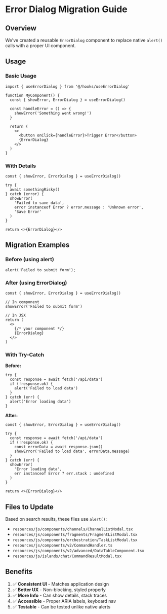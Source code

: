 # Error Dialog Migration Guide

## Overview

We've created a reusable `ErrorDialog` component to replace native `alert()` calls with a proper UI component.

## Usage

### Basic Usage

```tsx
import { useErrorDialog } from '@/hooks/useErrorDialog'

function MyComponent() {
  const { showError, ErrorDialog } = useErrorDialog()

  const handleError = () => {
    showError('Something went wrong!')
  }

  return (
    <>
      <button onClick={handleError}>Trigger Error</button>
      {ErrorDialog}
    </>
  )
}
```

### With Details

```tsx
const { showError, ErrorDialog } = useErrorDialog()

try {
  await somethingRisky()
} catch (error) {
  showError(
    'Failed to save data',
    error instanceof Error ? error.message : 'Unknown error',
    'Save Error'
  )
}

return <>{ErrorDialog}</>
```

## Migration Examples

### Before (using alert)
```tsx
alert('Failed to submit form');
```

### After (using ErrorDialog)
```tsx
const { showError, ErrorDialog } = useErrorDialog()

// In component
showError('Failed to submit form')

// In JSX
return (
  <>
    {/* your component */}
    {ErrorDialog}
  </>
)
```

### With Try-Catch

**Before:**
```tsx
try {
  const response = await fetch('/api/data')
  if (!response.ok) {
    alert('Failed to load data')
  }
} catch (err) {
  alert('Error loading data')
}
```

**After:**
```tsx
const { showError, ErrorDialog } = useErrorDialog()

try {
  const response = await fetch('/api/data')
  if (!response.ok) {
    const errorData = await response.json()
    showError('Failed to load data', errorData.message)
  }
} catch (err) {
  showError(
    'Error loading data',
    err instanceof Error ? err.stack : undefined
  )
}

return <>{ErrorDialog}</>
```

## Files to Update

Based on search results, these files use `alert()`:

- `resources/js/components/channels/ChannelListModal.tsx`
- `resources/js/components/fragments/FragmentListModal.tsx`
- `resources/js/components/orchestration/TaskListModal.tsx`
- `resources/js/components/v2/CommandHandler.ts`
- `resources/js/components/v2/advanced/DataTableComponent.tsx`
- `resources/js/islands/chat/CommandResultModal.tsx`

## Benefits

1. ✅ **Consistent UI** - Matches application design
2. ✅ **Better UX** - Non-blocking, styled properly
3. ✅ **More Info** - Can show details, stack traces
4. ✅ **Accessible** - Proper ARIA labels, keyboard nav
5. ✅ **Testable** - Can be tested unlike native alerts
